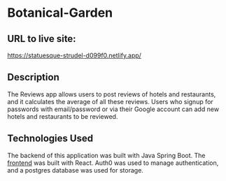 # Botanical-Garden

## URL to live site: 

https://statuesque-strudel-d099f0.netlify.app/

## Description

The Reviews app allows users to post reviews of hotels and restaurants, and it calculates the average of all these reviews. Users who signup for passwords with email/password or via their Google account can add new hotels and restaurants to be reviewed. 


## Technologies Used

The backend of this application was built with Java Spring Boot. The [frontend](https://github.com/kb789/Reviews_Frontend) was built with React. Auth0 was used to manage authentication, and a postgres database was used for storage.
